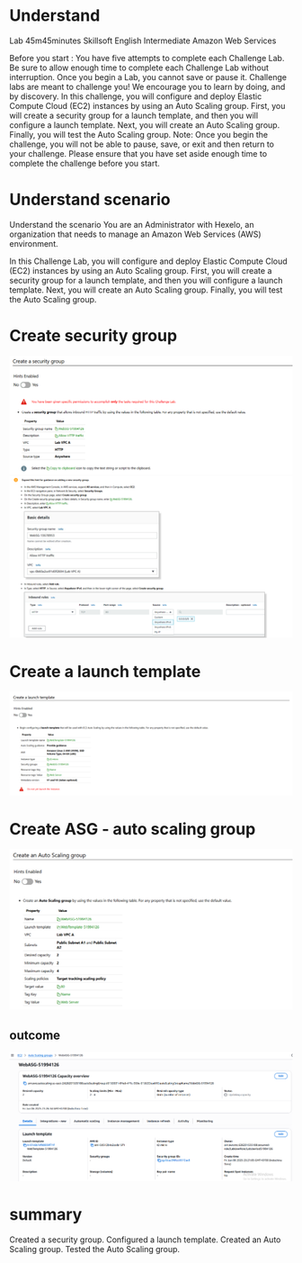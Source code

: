 # Understand

Lab
45m45minutes
Skillsoft
English
Intermediate
Amazon Web Services

Before you start :
You have five attempts to complete each Challenge Lab.
Be sure to allow enough time to complete each Challenge Lab without interruption. Once you begin a Lab, you cannot save or pause it.
Challenge labs are meant to challenge you! We encourage you to learn by doing, and by discovery.
In this challenge, you will configure and deploy Elastic Compute Cloud (EC2) instances by using an Auto Scaling group. First, you will create a security group for a launch template, and then you will configure a launch template. Next, you will create an Auto Scaling group. Finally, you will test the Auto Scaling group. Note: Once you begin the challenge, you will not be able to pause, save, or exit and then return to your challenge. Please ensure that you have set aside enough time to complete the challenge before you start.

# Understand scenario

Understand the scenario
You are an Administrator with Hexelo, an organization that needs to manage an Amazon Web Services (AWS) environment.

In this Challenge Lab, you will configure and deploy Elastic Compute Cloud (EC2) instances by using an Auto Scaling group. First, you will create a security group for a launch template, and then you will configure a launch template. Next, you will create an Auto Scaling group. Finally, you will test the Auto Scaling group.

# Create security group

![alt text](image.png)
![alt text](image-1.png)

# Create a launch template

![alt text](image-2.png)

# Create ASG - auto scaling group

![alt text](image-3.png)

## outcome

![alt text](image-4.png)

# summary

Created a security group.
Configured a launch template.
Created an Auto Scaling group.
Tested the Auto Scaling group.
